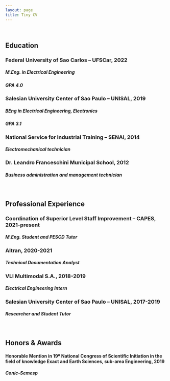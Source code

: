 ```yaml
---
layout: page
title: Tiny CV
---
```

<br/>

## <b>Education</b>

### Federal University of Sao Carlos – UFSCar, 2022
##### M.Eng. in Electrical Engineering
##### GPA 4.0

### Salesian University Center of Sao Paulo – UNISAL, 2019
##### BEng in Electrical Engineering, Electronics
##### GPA 3.1

### National Service for Industrial Training – SENAI, 2014
##### Electromechanical technician

### Dr. Leandro Franceschini Municipal School, 2012
##### Business administration and management technician
<br/>

## <b>Professional Experience</b>

### Coordination of Superior Level Staff Improvement – CAPES, 2021-present
##### M.Eng. Student and PESCD Tutor

### Altran, 2020-2021
##### Technical Documentation Analyst

### VLI Multimodal S.A., 2018-2019
##### Electrical Engineering Intern

### Salesian University Center of Sao Paulo – UNISAL, 2017-2019
##### Researcher and Student Tutor
<br/>

## <b>Honors & Awards</b>

#### Honorable Mention in 19º National Congress of Scientific Initiation in the field of knowledge Exact and Earth Sciences, sub-area Engineering, 2019
##### Conic-Semesp
